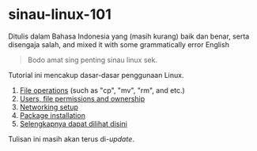 # sinau-linux-101

Ditulis dalam Bahasa Indonesia yang (masih kurang) baik dan benar, serta disengaja salah, and mixed it with some grammatically error English

> Bodo amat sing penting sinau linux sek.

Tutorial ini mencakup dasar-dasar penggunaan Linux.

1. [File operations](https://github.com/fmmochtar/sinau-linux-101/tree/master/resources/page-1)  (such as "cp", "mv", "rm", and etc.)
2. [Users, file permissions and ownership](https://github.com/fmmochtar/sinau-linux-101/tree/master/resources/page-2) 
3. [Networking setup](https://github.com/fmmochtar/sinau-linux-101/tree/master/resources/page-3)
4. [Package installation](https://github.com/fmmochtar/sinau-linux-101/tree/master/resources/page-4)
5. [Selengkapnya dapat dilihat disini](https://github.com/sayyidyofa/netsec-19)

Tulisan ini masih akan terus di-*update*.

